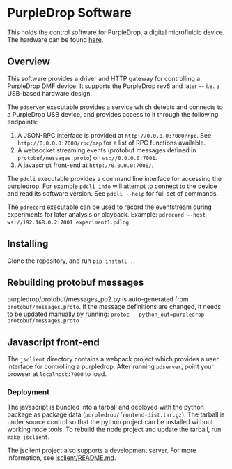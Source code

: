 # PurpleDrop Software

This holds the control software for PurpleDrop, a digital microfluidic device.
The hardware can be found [here](https://github.com/uwmisl/purpledrop).

## Overview

This software provides a driver and HTTP gateway for controlling a PurpleDrop DMF device. It supports the PurpleDrop rev6 and later -- i.e. a USB-based hardware design. 

The `pdserver` executable provides a service which detects and connects to a PurpleDrop USB device, and provides access to it through the following endpoints:

1) A JSON-RPC interface is provided at `http://0.0.0.0:7000/rpc`. See `http://0.0.0.0:7000/rpc/map` for a list of RPC functions available.
2) A websocket streaming events (protobuf messages defined in `protobuf/messages.proto`) on `ws://0.0.0.0:7001`.
3) A javascript front-end at `http://0.0.0.0:7000/`.

The `pdcli` executable provides a command line interface for accessing the purpledrop. For example `pdcli info` will attempt to connect to the device and read its software version. See `pdcli --help` for full set of commands. 

The `pdrecord` executable can be used to record the eventstream during experiments for later analysis or playback. Example: `pdrecord --host ws://192.168.0.2:7001 experiment1.pdlog`. 

## Installing 

Clone the repository, and run `pip install .`.

## Rebuilding protobuf messages

purpledrop/protobuf/messages_pb2.py is auto-generated from `protobuf/messages.proto`. If the message definitions are changed, it needs to be updated manually by running:
`protoc --python_out=purpledrop protobuf/messages.proto`

## Javascript front-end

The `jsclient` directory contains a webpack project which provides a user interface for controlling a purpledrop. After running `pdserver`, point your browser at `localhost:7000` to load. 

### Deployment

The javascript is bundled into a tarball and deployed with the python package as package data (`purpledrop/frontend-dist.tar.gz`). The tarball is under source control so that the python project can be installed without working node tools. To rebuild the node project and update the tarball, run `make jsclient`. 

The jsclient project also supports a development server. For more information, see [jsclient/README.md](jsclient/README.md).



